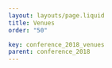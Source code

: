 ```yaml
---
layout: layouts/page.liquid
title: Venues
order: "50" 

key: conference_2018_venues
parent: conference_2018
---
```

